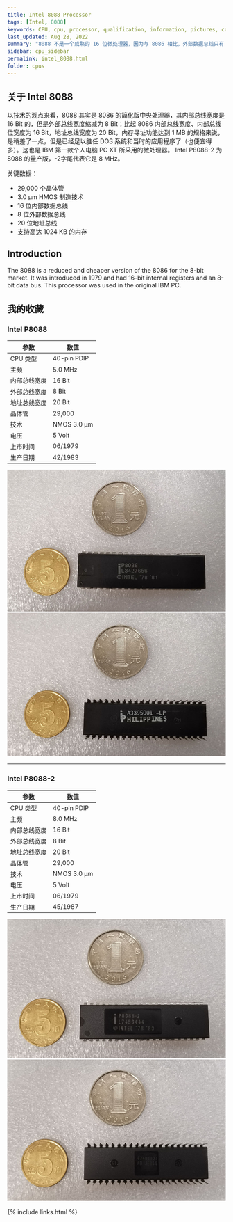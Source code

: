 ```yaml
---
title: Intel 8088 Processor
tags: [Intel, 8088]
keywords: CPU, cpu, processor, qualification, information, pictures, core, frequency, chip packaging, packaging, cpu info, x86, collection, amd, cyrix, harris, ibm, idt, iit, intel, motorola, nec, sgs, sgs-thomson, siemens, ST, signetics, mhs, ti, texas instruments, ulsi, umc, weitek, zilog, 808x, 8085, 8088, 8086, 80188, 80186, 80286, 286, 80386, 386, i386, Am386, 386sx, 386dx, 486, i486, 586, 486sx, 486dx, overdrive, 487, pentium, 586, 5x86, 386dlc, 386slc, 486dx2, mmx, ppro, pentium-pro, pro, athlon, duron, z80, dirk oppelt, dirk, oppelt, engineering, sample, samples
last_updated: Aug 28, 2022
summary: "8088 不是一个成熟的 16 位微处理器，因为与 8086 相比，外部数据总线只有 8 位宽。8086 的设计以及 8088 的设计基于 Intel 的 8085 处理器，并且经过精心设计，使得 8085 中已经使用的指令集可以自动转换为有效的 8086 源代码。与 8086 一样，8088 也缺少必要的组件，例如中断和 DMA 控制器，这些组件是使用特殊芯片外部集成在主板上的。它也不支持浮点计算，但这个缺点可以通过可选的协处理器来弥补。英特尔的 8088 生产并畅销到 1990 年代，CMOS 和消耗优化的 CHMOS 版本的时钟速度为 5 到 10 MHz。"
sidebar: cpu_sidebar
permalink: intel_8088.html
folder: cpus
---
```


## 关于 Intel 8088

以技术的观点来看，8088 其实是 8086 的简化版中央处理器，其内部总线宽度是 16 Bit 的，但是外部总线宽度缩减为 8 Bit；比起 8086 内部总线宽度、内部总线位宽度为 16 Bit，地址总线宽度为 20 Bit，内存寻址功能达到 1 MB 的规格来说，是稍差了一点，但是已经足以胜任 DOS 系统和当时的应用程序了（也便宜得多）。这也是 IBM 第一款个人电脑 PC XT 所采用的微处理器。 Intel P8088-2 为 8088 的量产版，-2字尾代表它是 8 MHz。

关键数据：
- 29,000 个晶体管
- 3.0 µm HMOS 制造技术
- 16 位内部数据总线
- 8 位外部数据总线
- 20 位地址总线
- 支持高达 1024 KB 的内存

## Introduction

The 8088 is a reduced and cheaper version of the 8086 for the 8-bit market. It was introduced in 1979 and had 16-bit internal registers and an 8-bit data bus. This processor was used in the original IBM PC.

## 我的收藏

### Intel P8088

| 参数 | 数值 |
| ------ | ------ |
| CPU 类型 | 40-pin PDIP |
| 主频 | 5.0 MHz |
| 内部总线宽度 | 16 Bit |
| 外部总线宽度 | 8 Bit |
| 地址总线宽度 | 20 Bit |
| 晶体管 | 29,000 |
| 技术 | NMOS 3.0 µm |
| 电压 | 5 Volt |
| 上市时间 | 06/1979 |
| 生产日期 | 42/1983 |

![Intel P8088 正面](/images/cpus/Intel/Intel_P8088_1.jpg)
![Intel P8088 反面](/images/cpus/Intel/Intel_P8088_2.jpg)

---------

### Intel P8088-2

| 参数 | 数值 |
| ------ | ------ |
| CPU 类型 | 40-pin PDIP |
| 主频 | 8.0 MHz |
| 内部总线宽度 | 16 Bit |
| 外部总线宽度 | 8 Bit |
| 地址总线宽度 | 20 Bit |
| 晶体管 | 29,000 |
| 技术 | NMOS 3.0 µm |
| 电压 | 5 Volt |
| 上市时间 | 06/1979 |
| 生产日期 | 45/1987 |

![Intel P8088-2 正面](/images/cpus/Intel/Intel_P8088-2_1.jpg)
![Intel P8088-2 反面](/images/cpus/Intel/Intel_P8088-2_2.jpg)

{% include links.html %}
